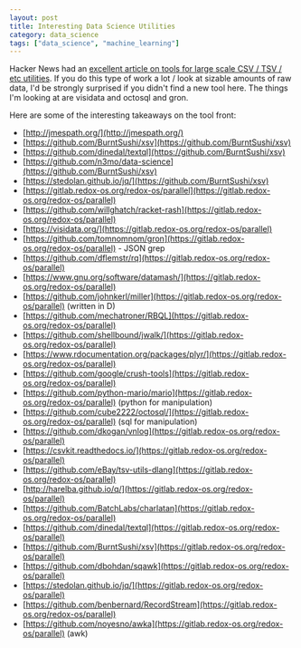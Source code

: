 ```yaml
---
layout: post
title: Interesting Data Science Utilities
category: data_science
tags: ["data_science", "machine_learning"]
---
```

Hacker News had an [excellent article on tools for large scale CSV / TSV / etc utilities](https://news.ycombinator.com/item?id=20848581).  If you do this type of work a lot / look at sizable amounts of raw data, I'd be strongly surprised if you didn't find a new tool here.  The things I'm looking at are visidata and octosql and gron.

Here are some of the interesting takeaways on the tool front:

* [http://jmespath.org/](http://jmespath.org/)
* [https://github.com/BurntSushi/xsv](https://github.com/BurntSushi/xsv)
* [https://github.com/dinedal/textql](https://github.com/BurntSushi/xsv)
* [https://github.com/n3mo/data-science](https://github.com/BurntSushi/xsv)
* [https://stedolan.github.io/jq/](https://github.com/BurntSushi/xsv)
* [https://gitlab.redox-os.org/redox-os/parallel](https://gitlab.redox-os.org/redox-os/parallel)
* [https://github.com/willghatch/racket-rash](https://gitlab.redox-os.org/redox-os/parallel)
* [https://visidata.org/](https://gitlab.redox-os.org/redox-os/parallel)
* [https://github.com/tomnomnom/gron](https://gitlab.redox-os.org/redox-os/parallel) - JSON grep
* [https://github.com/dflemstr/rq](https://gitlab.redox-os.org/redox-os/parallel)
* [https://www.gnu.org/software/datamash/](https://gitlab.redox-os.org/redox-os/parallel)
* [https://github.com/johnkerl/miller](https://gitlab.redox-os.org/redox-os/parallel) (written in D)
* [https://github.com/mechatroner/RBQL](https://gitlab.redox-os.org/redox-os/parallel)
* [https://github.com/shellbound/jwalk/](https://gitlab.redox-os.org/redox-os/parallel)
* [https://www.rdocumentation.org/packages/plyr/](https://gitlab.redox-os.org/redox-os/parallel)
* [https://github.com/google/crush-tools](https://gitlab.redox-os.org/redox-os/parallel)
* [https://github.com/python-mario/mario](https://gitlab.redox-os.org/redox-os/parallel) (python for manipulation)
* [https://github.com/cube2222/octosql/](https://gitlab.redox-os.org/redox-os/parallel) (sql for manipulation)
* [https://github.com/dkogan/vnlog](https://gitlab.redox-os.org/redox-os/parallel)
* [https://csvkit.readthedocs.io/](https://gitlab.redox-os.org/redox-os/parallel)
* [https://github.com/eBay/tsv-utils-dlang](https://gitlab.redox-os.org/redox-os/parallel)
* [http://harelba.github.io/q/](https://gitlab.redox-os.org/redox-os/parallel)
* [https://github.com/BatchLabs/charlatan](https://gitlab.redox-os.org/redox-os/parallel)
* [https://github.com/dinedal/textql](https://gitlab.redox-os.org/redox-os/parallel)
* [https://github.com/BurntSushi/xsv](https://gitlab.redox-os.org/redox-os/parallel)
* [https://github.com/dbohdan/sqawk](https://gitlab.redox-os.org/redox-os/parallel)
* [https://stedolan.github.io/jq/](https://gitlab.redox-os.org/redox-os/parallel)
* [https://github.com/benbernard/RecordStream](https://gitlab.redox-os.org/redox-os/parallel)
* [https://github.com/noyesno/awka](https://gitlab.redox-os.org/redox-os/parallel) (awk)
